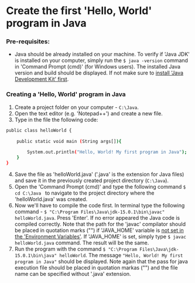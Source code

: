 # Create the first 'Hello, World' program in Java

### Pre-requisites:
- Java should be already installed on your machine. To verify if 'Java JDK' is installed on your computer, simply run the ``` $ java -version ``` command
in 'Command Prompt (cmd)' (for Windows users). The installed Java version and build should be displayed. If not make sure to [install 
'Java Development Kit' first](https://gist.github.com/valeriybercha/5ba0e91c83bf1d1143527d7f29dec30d).

### Creating a 'Hello, World' program in Java

1. Create a project folder on your computer - ``` C:\Java ```.
2. Open the text editor (e.g. 'Notepad++') and create a new file.
3. Type in the file the following code:

```sh
public class helloWorld { 
      
    public static void main (String args[]){
          
        System.out.println("Hello, World! My first program in Java");
    }
}
```

4. Save the file as 'helloWorld.java' ('.java' is the extension for Java files) and save it in the previously created project directory (``` C:\Java ```).
5. Open the 'Command Prompt (cmd)' and type the following command ```$ cd C:\Java ``` to navigate to the project directory where the 'helloWorld.java' was created.
1. Now we'll have to compile the code first. In terminal type the following command - ``` $ "C:\Program Files\Java\jdk-15.0.1\bin\javac" helloWorld.java ```.
Press 'Enter'. If no error appeared the Java code is compiled correctly. Note that the path for the 'javac' compilator should be placed in 
quotation marks ("") if 'JAVA_HOME' variable is [not set in the 'Environment Variables'](https://gist.github.com/valeriybercha/5ba0e91c83bf1d1143527d7f29dec30d). If 'JAVA_HOME' is set, simply type ``` $ javac helloWorld.java ``` command. The result will be the same.
7. Run the program with the command ``` $ "C:\Program Files\Java\jdk-15.0.1\bin\java" helloWorld ```. The message ``` "Hello, World! My first program in Java" ``` should be displayed. Note again that the pass for java execution file should be placed in quotation markas ("") and the file name can be specified without '.java' extension.